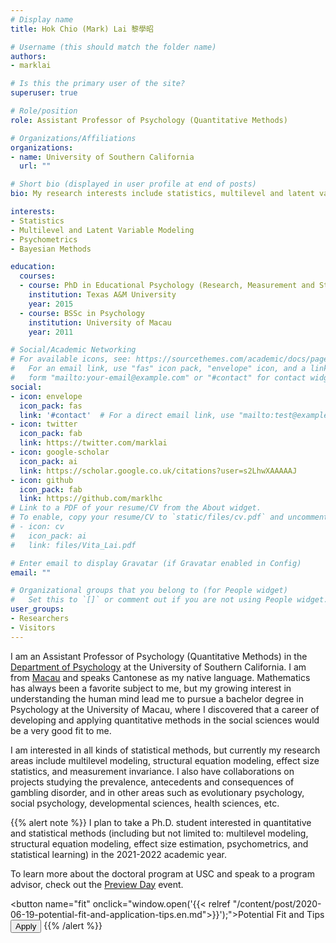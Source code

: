 ```yaml
---
# Display name
title: Hok Chio (Mark) Lai 黎學昭

# Username (this should match the folder name)
authors:
- marklai

# Is this the primary user of the site?
superuser: true

# Role/position
role: Assistant Professor of Psychology (Quantitative Methods)

# Organizations/Affiliations
organizations:
- name: University of Southern California
  url: ""

# Short bio (displayed in user profile at end of posts)
bio: My research interests include statistics, multilevel and latent variable models, and psychometrics.

interests:
- Statistics
- Multilevel and Latent Variable Modeling
- Psychometrics
- Bayesian Methods

education:
  courses:
  - course: PhD in Educational Psychology (Research, Measurement and Statistics)
    institution: Texas A&M University
    year: 2015
  - course: BSSc in Psychology
    institution: University of Macau
    year: 2011

# Social/Academic Networking
# For available icons, see: https://sourcethemes.com/academic/docs/page-builder/#icons
#   For an email link, use "fas" icon pack, "envelope" icon, and a link in the
#   form "mailto:your-email@example.com" or "#contact" for contact widget.
social:
- icon: envelope
  icon_pack: fas
  link: '#contact'  # For a direct email link, use "mailto:test@example.org".
- icon: twitter
  icon_pack: fab
  link: https://twitter.com/marklai
- icon: google-scholar
  icon_pack: ai
  link: https://scholar.google.co.uk/citations?user=s2LhwXAAAAAJ
- icon: github
  icon_pack: fab
  link: https://github.com/marklhc
# Link to a PDF of your resume/CV from the About widget.
# To enable, copy your resume/CV to `static/files/cv.pdf` and uncomment the lines below.
# - icon: cv
#   icon_pack: ai
#   link: files/Vita_Lai.pdf

# Enter email to display Gravatar (if Gravatar enabled in Config)
email: ""

# Organizational groups that you belong to (for People widget)
#   Set this to `[]` or comment out if you are not using People widget.
user_groups:
- Researchers
- Visitors
---
```


I am an Assistant Professor of Psychology (Quantitative Methods) in the
[Department of Psychology](https://dornsife.usc.edu/psyc/) at the University of
Southern California. I am from [Macau](https://en.wikipedia.org/?title=Macau) and speaks Cantonese as
my native language. Mathematics has always been a favorite subject to me, but my
growing interest in understanding the human mind lead me to pursue a bachelor
degree in Psychology at the University of Macau, where I discovered that a
career of developing and applying quantitative methods in the social sciences
would be a very good fit to me.

I am interested in all kinds of statistical methods, but currently my research
areas include multilevel modeling, structural equation modeling, effect size
statistics, and measurement invariance. I also have collaborations on projects
studying the prevalence, antecedents and consequences of gambling disorder, and
in other areas such as evolutionary psychology, social psychology, developmental
sciences, health sciences, etc.

{{% alert note %}}
I plan to take a Ph.D. student interested in quantitative and statistical
methods (including but not limited to: multilevel modeling, structural equation
modeling, effect size estimation, psychometrics, and statistical learning) in 
the 2021-2022 academic year. 

To learn more about the doctoral program at USC and speak to a program advisor, check out the [Preview Day](https://dornsife.usc.edu/psyc/preview-day/) event. 

<button name="fit" onclick="window.open('{{< relref "/content/post/2020-06-19-potential-fit-and-application-tips.en.md">}}');">Potential Fit and Tips</button>
<button name="usc-admit" onclick="window.open('https://dornsife.usc.edu/admission/apply');">Apply</button>
{{% /alert %}}

